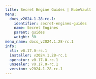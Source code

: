 ```yaml
---
title: Secret Engine Guides | KubeVault
menu:
  docs_v2024.1.28-rc.1:
    identifier: secret-engines-guides
    name: Secret Engines
    parent: guides
    weight: 30
menu_name: docs_v2024.1.28-rc.1
info:
  cli: v0.17.0-rc.1
  installer: v2024.1.28-rc.1
  operator: v0.17.0-rc.1
  unsealer: v0.17.0-rc.1
  version: v2024.1.28-rc.1
---
```


